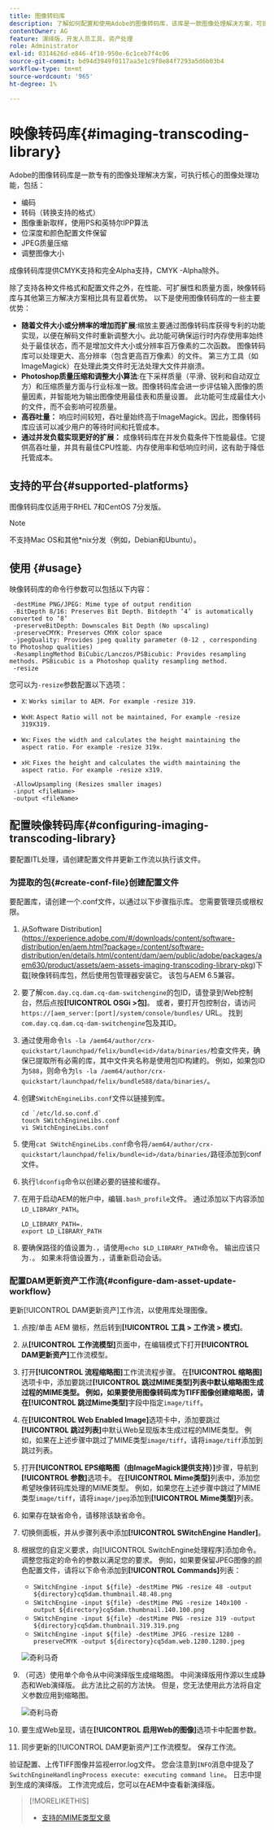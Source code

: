 ```yaml
---
title: 图像转码库
description: 了解如何配置和使用Adobe的图像转码库，该库是一款图像处理解决方案，可执行核心的图像处理功能，包括编码、转码、图像重新采样和图像大小调整。
contentOwner: AG
feature: 演绎版，开发人员工具，资产处理
role: Administrator
exl-id: 0314626d-e846-4f10-950e-6c1ceb7f4c06
source-git-commit: bd94d3949f0117aa3e1c9f0e84f7293a5d6b03b4
workflow-type: tm+mt
source-wordcount: '965'
ht-degree: 1%

---
```


# 映像转码库{#imaging-transcoding-library}

Adobe的图像转码库是一款专有的图像处理解决方案，可执行核心的图像处理功能，包括：

* 编码
* 转码（转换支持的格式）
* 图像重新取样，使用PS和英特尔IPP算法
* 位深度和颜色配置文件保留
* JPEG质量压缩
* 调整图像大小

成像转码库提供CMYK支持和完全Alpha支持，CMYK -Alpha除外。

除了支持各种文件格式和配置文件之外，在性能、可扩展性和质量方面，映像转码库与其他第三方解决方案相比具有显着优势。 以下是使用图像转码库的一些主要优势：

* **随着文件大小或分辨率的增加而扩展**:缩放主要通过图像转码库获得专利的功能实现，以便在解码文件时重新调整大小。此功能可确保运行时内存使用率始终处于最佳状态，而不是增加文件大小或分辨率百万像素的二次函数。 图像转码库可以处理更大、高分辨率（包含更高百万像素）的文件。 第三方工具（如ImageMagick）在处理此类文件时无法处理大文件并崩溃。
* **Photoshop质量压缩和调整大小算法**:在下采样质量（平滑、锐利和自动双立方）和压缩质量方面与行业标准一致。图像转码库会进一步评估输入图像的质量因素，并智能地为输出图像使用最佳表和质量设置。 此功能可生成最佳大小的文件，而不会影响可视质量。
* **高吞吐量：** 响应时间较短，吞吐量始终高于ImageMagick。因此，图像转码库应该可以减少用户的等待时间和托管成本。
* **通过并发负载实现更好的扩展：** 成像转码库在并发负载条件下性能最佳。它提供高吞吐量，并具有最佳CPU性能、内存使用率和低响应时间，这有助于降低托管成本。

## 支持的平台{#supported-platforms}

图像转码库仅适用于RHEL 7和CentOS 7分发版。

>[!NOTE]
>
>不支持Mac OS和其他*nix分发（例如，Debian和Ubuntu）。

## 使用 {#usage}

映像转码库的命令行参数可以包括以下内容：

```shell
 -destMime PNG/JPEG: Mime type of output rendition
 -BitDepth 8/16: Preserves Bit Depth. Bitdepth ‘4’ is automatically converted to ‘8’
 -preserveBitDepth: Downscales Bit Depth (No upscaling)
 -preserveCMYK: Preserves CMYK color space
 -jpegQuality: Provides jpeg quality parameter (0-12 , corresponding to Photoshop qualities)
 -ResamplingMethod BiCubic/Lanczos/PSBicubic: Provides resampling methods. PSBicubic is a Photoshop quality resampling method.
 -resize
```

您可以为`-resize`参数配置以下选项：

* `X`: `Works similar to AEM. For example -resize 319.`

* `WxH`:  `Aspect Ratio will not be maintained, For example -resize 319X319.`

* `Wx`:  `Fixes the width and calculates the height maintaining the aspect ratio. For example -resize 319x.`

* `xH`:  `Fixes the height and calculates the width maintaining the aspect ratio. For example -resize x319.`

```shell
 -AllowUpsampling (Resizes smaller images)
 -input <fileName>
 -output <fileName>
```

## 配置映像转码库{#configuring-imaging-transcoding-library}

要配置ITL处理，请创建配置文件并更新工作流以执行该文件。

### 为提取的包{#create-conf-file}创建配置文件

要配置库，请创建一个.conf文件，以通过以下步骤指示库。 您需要管理员或根权限。

1. 从Software Distribution](https://experience.adobe.com/#/downloads/content/software-distribution/en/aem.html?package=/content/software-distribution/en/details.html/content/dam/aem/public/adobe/packages/aem630/product/assets/aem-assets-imaging-transcoding-library-pkg)下载[映像转码库包，然后使用包管理器安装它。 该包与AEM 6.5兼容。

1. 要了解`com.day.cq.dam.cq-dam-switchengine`的包ID，请登录到Web控制台，然后点按&#x200B;**[!UICONTROL OSGi >包]**。 或者，要打开包控制台，请访问`https://[aem_server:[port]/system/console/bundles/` URL。 找到`com.day.cq.dam.cq-dam-switchengine`包及其ID。

1. 通过使用命令`ls -la /aem64/author/crx-quickstart/launchpad/felix/bundle<id>/data/binaries/`检查文件夹，确保已提取所有必需的库，其中文件夹名称是使用包ID构建的。 例如，如果包ID为`588`，则命令为`ls -la /aem64/author/crx-quickstart/launchpad/felix/bundle588/data/binaries/`。

1. 创建`SWitchEngineLibs.conf`文件以链接到库。

   ```shell
   cd `/etc/ld.so.conf.d`
   touch SWitchEngineLibs.conf
   vi SWitchEngineLibs.conf
   ```

1. 使用`cat SWitchEngineLibs.conf`命令将`/aem64/author/crx-quickstart/launchpad/felix/bundle<id>/data/binaries/`路径添加到conf文件。

1. 执行`ldconfig`命令以创建必要的链接和缓存。

1. 在用于启动AEM的帐户中，编辑`.bash_profile`文件。 通过添加以下内容添加`LD_LIBRARY_PATH`。

   ```shell
   LD_LIBRARY_PATH=.
   export LD_LIBRARY_PATH
   ```

1. 要确保路径的值设置为`.`，请使用`echo $LD_LIBRARY_PATH`命令。 输出应该只为`.`。 如果未将值设置为`.`，请重新启动会话。

### 配置DAM更新资产工作流{#configure-dam-asset-update-workflow}

更新[!UICONTROL DAM更新资产]工作流，以使用库处理图像。

1. 点按/单击 AEM 徽标，然后转到&#x200B;**[!UICONTROL 工具 > 工作流 > 模式]**。

1. 从&#x200B;**[!UICONTROL 工作流模型]**&#x200B;页面中，在编辑模式下打开&#x200B;**[!UICONTROL DAM更新资产]**&#x200B;工作流模型。

1. 打开&#x200B;**[!UICONTROL 流程缩略图]**&#x200B;工作流流程步骤。 在&#x200B;**[!UICONTROL 缩略图]**&#x200B;选项卡中，添加要跳过&#x200B;**[!UICONTROL 跳过MIME类型]**列表中默认缩略图生成过程的MIME类型。
例如，如果要使用图像转码库为TIFF图像创建缩略图，请在**[!UICONTROL 跳过Mime类型]**&#x200B;字段中指定`image/tiff`。

1. 在&#x200B;**[!UICONTROL Web Enabled Image]**&#x200B;选项卡中，添加要跳过&#x200B;**[!UICONTROL 跳过列表]**&#x200B;中默认Web呈现版本生成过程的MIME类型。 例如，如果在上述步骤中跳过了MIME类型`image/tiff`，请将`image/tiff`添加到跳过列表。

1. 打开&#x200B;**[!UICONTROL EPS缩略图（由ImageMagick提供支持）]**&#x200B;步骤，导航到&#x200B;**[!UICONTROL 参数]**&#x200B;选项卡。 在&#x200B;**[!UICONTROL Mime类型]**&#x200B;列表中，添加您希望映像转码库处理的MIME类型。 例如，如果您在上述步骤中跳过了MIME类型`image/tiff`，请将`image/jpeg`添加到&#x200B;**[!UICONTROL Mime类型]**&#x200B;列表。

1. 如果存在缺省命令，请移除该缺省命令。

1. 切换侧面板，并从步骤列表中添加&#x200B;**[!UICONTROL SWitchEngine Handler]**。

1. 根据您的自定义要求，向[!UICONTROL SwitchEngine处理程序]添加命令。 调整您指定的命令的参数以满足您的要求。 例如，如果要保留JPEG图像的颜色配置文件，请将以下命令添加到&#x200B;**[!UICONTROL Commands]**&#x200B;列表：

   * `SWitchEngine -input ${file} -destMime PNG -resize 48 -output ${directory}cq5dam.thumbnail.48.48.png`
   * `SWitchEngine -input ${file} -destMime PNG -resize 140x100 -output ${directory}cq5dam.thumbnail.140.100.png`
   * `SWitchEngine -input ${file} -destMime PNG -resize 319 -output ${directory}cq5dam.thumbnail.319.319.png`
   * `SWitchEngine -input ${file} -destMime JPEG -resize 1280 -preserveCMYK -output ${directory}cq5dam.web.1280.1280.jpeg`

   ![奇利马奇](assets/chlimage_1-199.png)

1. （可选）使用单个命令从中间演绎版生成缩略图。 中间演绎版用作源以生成静态和Web演绎版。 此方法比之前的方法快。 但是，您无法使用此方法将自定义参数应用到缩略图。

   ![奇利马奇](assets/chlimage_1-200.png)

1. 要生成Web呈现，请在&#x200B;**[!UICONTROL 启用Web的图像]**&#x200B;选项卡中配置参数。

1. 同步更新的[!UICONTROL DAM更新资产]工作流模型。 保存工作流。

验证配置、上传TIFF图像并监视error.log文件。 您会注意到`INFO`消息中提及了`SwitchEngineHandlingProcess execute: executing command line`。 日志中提到生成的演绎版。 工作流完成后，您可以在AEM中查看新演绎版。

>[!MORELIKETHIS]
>
>* [支持的MIME类型文章](assets-formats.md#supported-image-transcoding-library)

